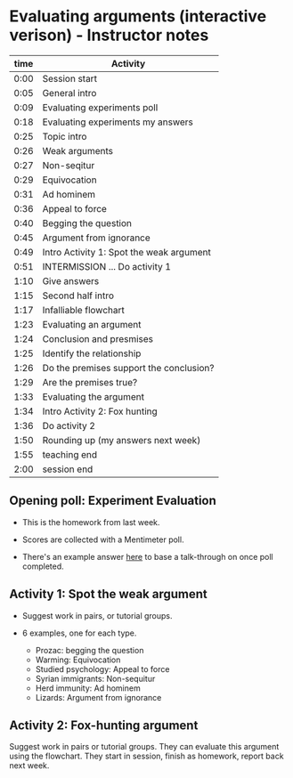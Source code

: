 # Evaluating arguments (interactive verison) - Instructor notes

| time  | Activity | 
| ----- | -------- | 
|  0:00 | Session start |
|  0:05 | General intro |
|  0:09 | Evaluating experiments poll |
|  0:18 | Evaluating experiments my answers | 
|  0:25 | Topic intro | 
|  0:26 | Weak arguments |
|  0:27 | Non-seqitur | 
|  0:29 | Equivocation |
|  0:31 | Ad hominem | 
|  0:36 | Appeal to force | 
|  0:40 | Begging the question | 
|  0:45 | Argument from ignorance | 
|  0:49 | Intro Activity 1: Spot the weak argument |
|  0:51 | INTERMISSION ... Do activity 1 |
|  1:10 | Give answers | 
|  1:15 | Second half intro | 
|  1:17 | Infalliable flowchart | 
|  1:23 | Evaluating an argument | 
|  1:24 | Conclusion and presmises | 
|  1:25 | Identify the relationship | 
|  1:26 | Do the premises support the conclusion? | 
|  1:29 | Are the premises true? | 
|  1:33 | Evaluating the argument | 
|  1:34 | Intro Activity 2: Fox hunting | 
|  1:36 | Do activity 2 |
|  1:50 | Rounding up (my answers next week) | 
|  1:55 | teaching end | |
|  2:00 | session end | |


## Opening poll: Experiment Evaluation 

- This is the homework from last week.

- Scores are collected with a Mentimeter poll. 

- There's an example answer [here](mueller-checklist.html) to base a talk-through on once poll completed. 

## Activity 1: Spot the weak argument 

- Suggest work in pairs, or tutorial groups.

- 6 examples, one for each type. 

  - Prozac: begging the question
  - Warming: Equivocation
  - Studied psychology: Appeal to force
  - Syrian immigrants: Non-sequitur
  - Herd immunity: Ad hominem
  - Lizards: Argument from ignorance

## Activity 2: Fox-hunting argument

Suggest work in pairs or tutorial groups. They can evaluate this argument using the flowchart. They start in session, finish as homework, report back next week.
